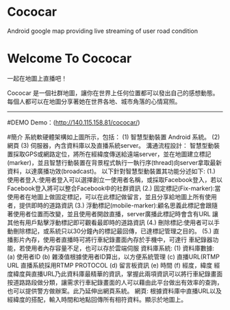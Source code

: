 # Cococar
Android google map providing live streaming of user road condition

# Welcome To Cococar
一起在地圖上直播吧！

Cococar 是一個社群地圖，讓你在世界上任何位置都可以發出自己的感想動態。每個人都可以在地圖分享著她在世界各地、城市角落的心情寫照。

---





#DEMO
 Demo：(http://140.115.158.81/cococar/)


#簡介
系統軟硬體架構如上圖所示，包括： 
(1)	智慧型動裝置 Android 系統。 
(2)	網頁
(3) 伺服器，內含資料庫以及直播系統server。
溝通流程設計：
智慧型動裝置採取GPS或網路定位，將所在經緯度傳送給遠端server，並在地圖建立標記(marker)，並且智慧行動裝置在背景程式執行一執行序(thread)向server拿取最新資料，以達廣播功效(broadcast)。
以下針對智慧型動裝置其功能分述如下:
(1.)	使用者登入:使用者登入可以選擇創立一使用者名稱，或採取Facebook登入，若以Facebook登入將可以整合Facebook中的社群資訊
(2.)	固定標記(Fix-marker):當使用者在地圖上做固定標記，可以在此標記做留言，並且分享給地圖上所有使用者，提供即時的道路資訊
(3.)	浮動標記(mobile-marker):顧名思義此標記會跟隨著使用者位置而改變，並且使用者開啟直播，server廣播此標記時會含有URL
讓其他有用戶點擊浮動標記即可觀看最即時的道路資訊
(4.)	刪除標記:使用者可以手動刪除標記，或系統只以30分鐘內的標記最回傳，已達標記管理之目的。
(5.)	直播影片內存，使用者直播時可將行車紀錄畫面內存於手機中，可達行
車紀錄器功能，若使用者內存容量不足，也可以存於雲端伺服
資料庫系統:
(1)	資料庫數據:
(a)	使用者ID
(b)	雜湊值根據使用者ID算出，以方便系統管理
(c)	直播URL(RTMP URL 直播系統採用RTMP PROTOCOL
(d)	留言板資訊
(e)	時間
(f)	經度，緯度
經度緯度與直播URL乃此資料庫最精華的資訊，掌握此兩項資訊可以將行車紀錄畫面按道路路段做分類，讓需求行車紀錄畫面的人可以藉由此平台做出有效率的查詢，也可以提供警方做辦案。此乃延伸出網頁系統。
網頁:
根據資料庫中直播URL以及經緯度的搭配，輸入時間和地點回傳所有相符資料。顯示於地圖上。
